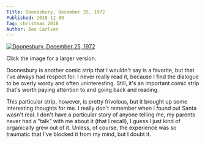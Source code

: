 ```yaml
---
Title: Doonesbury, December 25, 1972
Published: 2018-12-09
Tag: christmas 2018
Author: Ben Carlsen
---
```


[![Doonesbury, December 25, 1972](http://blog.arkholt.com/media/decstrips2018/09-db721225.gif)](http://blog.arkholt.com/media/decstrips2018/09-db721225.gif)

Click the image for a larger version.

Doonesbury is another comic strip that I wouldn't say is a favorite, but that I've always had respect for. I never really read it, because I find the dialogue to be overly wordy and often uninteresting. Still, it's an important comic strip that's worth paying attention to and going back and reading.

This particular strip, however, is pretty frivolous, but it brought up some interesting thoughts for me. I really don't remember when I found out Santa wasn't real. I don't have a particular story of anyone telling me, my parents never had a "talk" with me about it (that I recall), I guess I just kind of organically grew out of it. Unless, of course, the experience was so traumatic that I've blocked it from my mind, but I doubt it.
